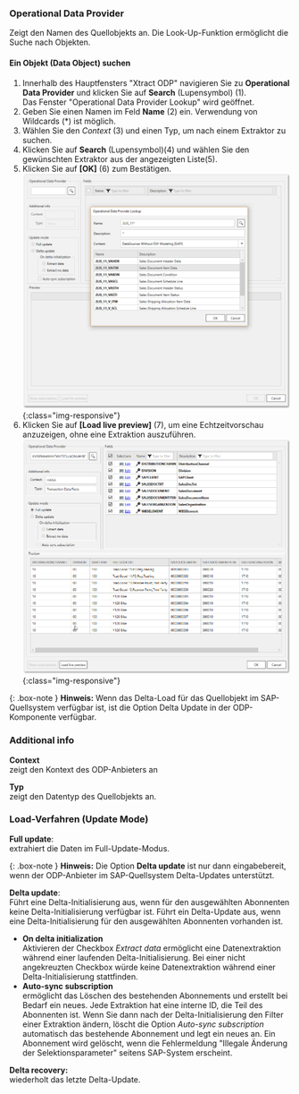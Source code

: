 
### Operational Data Provider
Zeigt den Namen des Quellobjekts an. Die Look-Up-Funktion ermöglicht die Suche nach Objekten.

#### Ein Objekt (Data Object) suchen
1. Innerhalb des Hauptfensters "Xtract ODP" navigieren Sie zu **Operational Data Provider** und klicken Sie auf **Search** (Lupensymbol) (1). <br>
Das Fenster "Operational Data Provider Lookup" wird geöffnet.
2. Geben Sie einen Namen im Feld **Name** (2) ein. Verwendung von Wildcards (*) ist möglich.
3. Wählen Sie den *Context* (3) und einen Typ, um nach einem Extraktor zu suchen.
4. Klicken Sie auf **Search** (Lupensymbol)(4) und wählen Sie den gewünschten Extraktor aus der angezeigten Liste(5).
5. Klicken Sie auf **[OK]** (6) zum Bestätigen.
![Datasource Sales Document Item Data (2LIS_11_VAITM)](/img/content/odp/odp-datasource-2lis-11-vaitm-01.png){:class="img-responsive"}
6. Klicken Sie auf **[Load live preview]** (7), um eine Echtzeitvorschau anzuzeigen, ohne eine Extraktion auszuführen.
![Datasource Preview](/img/content/odp/odp-component-hanaview-salesdocumentitem-02-preview.png){:class="img-responsive"}

{: .box-note }
**Hinweis:** Wenn das Delta-Load für das Quellobjekt im SAP-Quellsystem verfügbar ist, ist die Option Delta Update in der ODP-Komponente verfügbar. 


### Additional info 
**Context**<br/>
zeigt den Kontext des ODP-Anbieters an 

**Typ**<br/>
zeigt den Datentyp des Quellobjekts an.

### Load-Verfahren (Update Mode) 
**Full update**: <br/>
extrahiert die Daten im Full-Update-Modus.<br/>

{: .box-note }
**Hinweis:** Die Option **Delta update** ist nur dann eingabebereit, wenn der ODP-Anbieter im SAP-Quellsystem Delta-Updates unterstützt.

**Delta update**:<br/>
Führt eine Delta-Initialisierung aus, wenn für den ausgewählten Abonnenten keine Delta-Initialisierung verfügbar ist. Führt ein Delta-Update aus, wenn eine Delta-Initialisierung für den ausgewählten Abonnenten vorhanden ist. <br/>

- **On delta initialization** <br/>
Aktivieren der Checkbox *Extract data* ermöglicht eine Datenextraktion während einer laufenden Delta-Initialisierung.
Bei einer nicht angekreuzten Checkbox würde keine Datenextraktion während einer Delta-Initialisierung stattfinden.<br/>
- **Auto-sync subscription**<br/>
ermöglicht das Löschen des bestehenden Abonnements und erstellt bei Bedarf ein neues.
Jede Extraktion hat eine interne ID, die Teil des Abonnenten ist. 
Wenn Sie dann nach der Delta-Initialisierung den Filter einer Extraktion ändern, löscht die Option *Auto-sync subscription* automatisch das bestehende Abonnement und legt ein neues an. 
Ein Abonnement wird gelöscht, wenn die Fehlermeldung "Illegale Änderung der Selektionsparameter" seitens SAP-System erscheint. <br/>

**Delta recovery:**<br/>
wiederholt das letzte Delta-Update.


